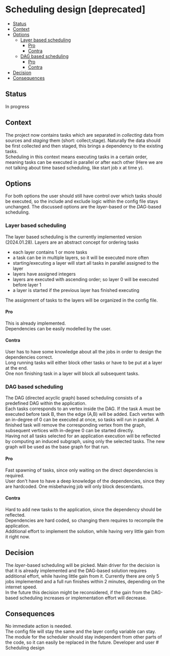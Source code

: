 # Scheduling design [deprecated]

- [Status](#status)
- [Context](#context)
- [Options](#options)
	- [Layer based scheduling](#layer-based-scheduling)
		- [Pro](#pro)
		- [Contra](#contra)
	- [DAG based scheduling](#dag-based-scheduling)
		- [Pro](#pro)
		- [Contra](#contra)
- [Decision](#decision)
- [Consequences](#consequences)

## Status

In progress

## Context

The project now contains tasks which are separated in <i>collecting</i> data from sources and <i>staging</i> them (short: collect;stage). Naturally the data should be first collected and then staged, this brings a dependency to the existing tasks.</br>
Scheduling in this context means executing tasks in a certain order, meaning tasks can be executed in parallel or after each other (Here we are not talking about time based scheduling, like start job x at time y).


## Options

For both options the user should still have control over which tasks should be executed, so the include and exclude logic within the config file stays unchanged. The discussed options are the <i>layer</i>-based or the <i>DAG</i>-based scheduling.

### Layer based scheduling

The layer based scheduling is the currently implemented version (2024.01.28). Layers are an abstract concept for ordering tasks
- each layer contains 1 or more tasks
- a task can be in multiple layers, so it will be executed more often
- starting/executing a layer will start all tasks in parallel assigned to the layer
- layers have assigned integers
- layers are executed with ascending order; so layer 0 will be executed before layer 1
- a layer is started if the previous layer has finished executing

The assignment of tasks to the layers will be organized in the config file.

#### Pro
This is already implemented.<br/>
Dependencies can be easily modelled by the user.<br/>


#### Contra
User has to have some knowledge about all the jobs in order to design the dependencies correct.<br/>
Long running tasks will either block other tasks or have to be put at a layer at the end.<br/>
One non finishing task in a layer will block all subsequent tasks.


### DAG based scheduling

The DAG (directed acyclic graph) based scheduling consists of a predefined DAG within the application. <br/>
Each tasks corresponds to an vertex inside the DAG. If the task A must be executed before task B, then the edge (A,B) will be added. Each vertex with an in-degree of 0 can be executed at once, so tasks will run in parallel. A finished task will remove the corresponding vertex from the graph, subsequent vertices with in-degree 0 can be started directly.<br/>
Having not all tasks selected for an application execution will be reflected by computing an induced subgraph, using only the selected tasks. The new graph will be used as the base graph for that run.

#### Pro
Fast spawning of tasks, since only waiting on the direct dependencies is required.<br/>
User don't have to have a deep knowledge of the dependencies, since they are hardcoded.
One misbehaving job will only block descendants.

#### Contra
Hard to add new tasks to the application, since the dependency should be reflected.<br/>
Dependencies are hard coded, so changing them requires to recompile the application.<br/>
Additional effort to implement the solution, while having very little gain from it right now.


## Decision

The <i>layer</i>-based scheduling will be picked. Main driver for the decision is that it is already implemented and the DAG-based solution requires additional effort, while having little gain from it. Currently there are only 5 jobs implemented and a full run finishes within 2 minutes, depending on the internet speed.<br/>
In the future this decision might be reconsidered, if the gain from the DAG-based scheduling increases or implementation effort will decrease.


## Consequences

No immediate action is needed.</br>
The config file will stay the same and the layer config variable can stay.</br>
The module for the scheduler should stay independent from other parts of the code, so it can easily be replaced in the future.
Developer and user # Scheduling design
